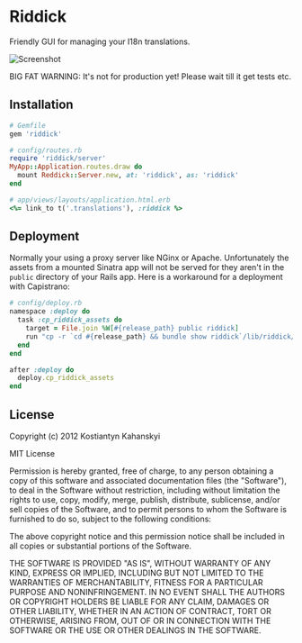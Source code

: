 # Riddick

Friendly GUI for managing your I18n translations.

![Screenshot](http://timeworkers-assets.s3.amazonaws.com/riddick.png)

BIG FAT WARNING: It's not for production yet! Please wait till it get tests etc.

## Installation

```ruby
# Gemfile
gem 'riddick'

# config/routes.rb
require 'riddick/server'
MyApp::Application.routes.draw do
  mount Reddick::Server.new, at: 'riddick', as: 'riddick'
end

# app/views/layouts/application.html.erb
<%= link_to t('.translations'), :riddick %>
```

## Deployment

Normally your using a proxy server like NGinx or Apache.
Unfortunately the assets from a mounted Sinatra app will not be served for
they aren't in the `public` directory of your Rails app. Here is a workaround for a
deployment with Capistrano:

```ruby
# config/deploy.rb
namespace :deploy do
  task :cp_riddick_assets do
    target = File.join %W[#{release_path} public riddick]
    run "cp -r `cd #{release_path} && bundle show riddick`/lib/riddick/public #{target}"
  end
end

after :deploy do
  deploy.cp_riddick_assets
end
```

## License

Copyright (c) 2012 Kostiantyn Kahanskyi

MIT License

Permission is hereby granted, free of charge, to any person obtaining
a copy of this software and associated documentation files (the
"Software"), to deal in the Software without restriction, including
without limitation the rights to use, copy, modify, merge, publish,
distribute, sublicense, and/or sell copies of the Software, and to
permit persons to whom the Software is furnished to do so, subject to
the following conditions:

The above copyright notice and this permission notice shall be
included in all copies or substantial portions of the Software.

THE SOFTWARE IS PROVIDED "AS IS", WITHOUT WARRANTY OF ANY KIND,
EXPRESS OR IMPLIED, INCLUDING BUT NOT LIMITED TO THE WARRANTIES OF
MERCHANTABILITY, FITNESS FOR A PARTICULAR PURPOSE AND
NONINFRINGEMENT. IN NO EVENT SHALL THE AUTHORS OR COPYRIGHT HOLDERS BE
LIABLE FOR ANY CLAIM, DAMAGES OR OTHER LIABILITY, WHETHER IN AN ACTION
OF CONTRACT, TORT OR OTHERWISE, ARISING FROM, OUT OF OR IN CONNECTION
WITH THE SOFTWARE OR THE USE OR OTHER DEALINGS IN THE SOFTWARE.
